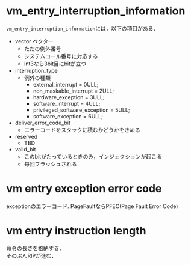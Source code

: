 # vm_entry_interruption_information
`vm_entry_interruption_information`には，以下の項目がある．
* vector ベクター
    * ただの例外番号
    * システムコール番号に対応する
    * int3なら3bit目にbitが立つ
* interruption_type
    * 例外の種類
        * external_interrupt = 0ULL;
        * non_maskable_interrupt = 2ULL;
        * hardware_exception = 3ULL;
        * software_interrupt = 4ULL;
        * privileged_software_exception = 5ULL;
        * software_exception = 6ULL;
* deliver_error_code_bit
    * エラーコードをスタックに積むかどうかをきめる
* reserved
    * TBD
* valid_bit
    * このbitがたっているときのみ，インジェクションが起こる
    * 毎回フラッシュされる

# vm entry exception error code
exceptionのエラーコード.
PageFaultならPFEC(Page Fault Error Code)

# vm entry instruction length
命令の長さを格納する．  
そのぶんRIPが進む．
